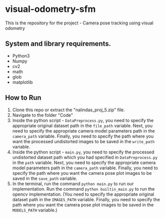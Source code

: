 # visual-odometry-sfm
This is the repository for the project - Camera pose tracking using visual odometry

## System and library requirements.
 - Python3
 - Numpy
 - cv2
 - math
 - glob
 - matplotlib
 
## How to Run
1. Clone this repo or extract the "nalindas_proj_5.zip" file. <br>
2. Navigate to the folder "Code" <br>
3. Inside the python script - `DataPreprocess.py`, you need to specify the appropriate original dataset path in the `file_path` variable. Next, you need to specify the appropriate camera model parameters path in the `camera_path` variable. Finally, you need to specify the path where you want the processed undistorted images to be saved in the `write_path` variable. 
4. Inside the python script - `main.py`, you need to specify the processed undistorted dataset path which you had specified in `DataPreprocess.py` in the `path` variable. Next, you need to specify the appropriate camera model parameters path in the `camera_path` variable. Finally, you need to specify the path where you want the camera pose plot images to be saved in the `save_path` variable. 
5. In the terminal, run the command `python main.py` to run our implementation. Run the command `python builtin_main.py` to run the opencv implementation. (You need to specify the appropriate original dataset path in the `IMAGES_PATH` variable. Finally, you need to specify the path where you want the camera pose plot images to be saved in the `MODELS_PATH` variable.)

